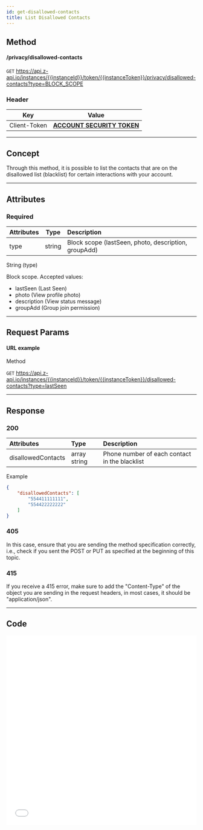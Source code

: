 ```yaml
---
id: get-disallowed-contacts
title: List Disallowed Contacts
---
```


## Method

#### /privacy/disallowed-contacts

`GET` https://api.z-api.io/instances/{{instanceId}}/token/{{instanceToken}}/privacy/disallowed-contacts?type=BLOCK_SCOPE

### Header

|      Key       |            Value            |
| :------------: |     :-----------------:     |
|  Client-Token  | **[ACCOUNT SECURITY TOKEN](../security/client-token)** |
---

## Concept

Through this method, it is possible to list the contacts that are on the disallowed list (blacklist) for certain interactions with your account.

---

## Attributes

### Required

| Attributes   |  Type   | Description                               |
| :---------- | :-----: | :------------------------------------------ |
| type        | string  | Block scope (lastSeen, photo, description, groupAdd) |

String (type)

Block scope. Accepted values:
 - lastSeen (Last Seen)
 - photo (View profile photo)
 - description (View status message)
 - groupAdd (Group join permission)

---

## Request Params

#### URL example

Method

`GET` https://api.z-api.io/instances/{{instanceId}}/token/{{instanceToken}}/disallowed-contacts?type=lastSeen

---

## Response

### 200

| Attributes          | Type          | Description                            |
| :---------------   | :------------ | :--------------------------------------- |
| disallowedContacts | array string  | Phone number of each contact in the blacklist |

Example

```json
{
    "disallowedContacts": [
        "554411111111",
        "554422222222"
    ]
}
```

### 405

In this case, ensure that you are sending the method specification correctly, i.e., check if you sent the POST or PUT as specified at the beginning of this topic.

### 415

If you receive a 415 error, make sure to add the "Content-Type" of the object you are sending in the request headers, in most cases, it should be "application/json".

---

## Code

<iframe src="//api.apiembed.com/?source=https://raw.githubusercontent.com/Z-API/z-api-docs/main/json-examples/disallowed-contacts.json&targets=all" frameborder="0" scrolling="no" width="100%" height="500px" seamless></iframe>
